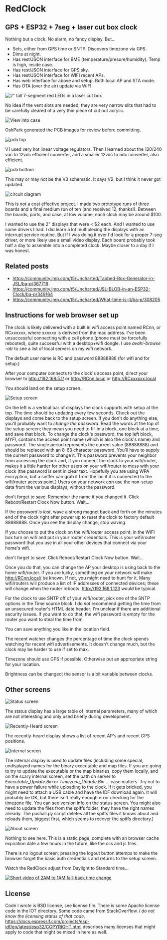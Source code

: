 # RedClock
## GPS + ESP32 + 7seg + laser cut box clock 

Nothing but a clock. No alarm, no fancy display. But...

* Sets, either from GPS time or SNTP. Discovers timezone via GPS.
* Dims at night.
* Has rest/JSON interface for BME (temperature/presure/humidity). Temp is high, inside case.
* Has rest/JSON interface for GPS sky.
* Has rest/JSON interface for WIFI recent APs.
* Has web interface for above and setup. Both local AP and STA mode.
* Has OTA (over the air) update via WIFI.

![2" tall 7-segment red LEDs in a laser cut box](/Images/front.png)

No idea if the vent slots are needed; they are very narrow slits that had to be carefully cleared of a very thin piece of cut out acrylic.

![View into case](/Images/back.png)

OshPark generated the PCB images for review before committing.

![pcb top](/Images/top.png)

V1 used very hot linear voltage regulators. Then I learned about the 120/240 vac to 12vdc efficient converter, and a smaller 12vdc to 5dc converter, also efficient.  

![pcb bottom](/Images/bottom.png)

This may or may not be the V3 schematic. It says V2, but I think it never got updated.

![circuit diagram](/Images/schematic.png)

This is *not* a cost effective project. I made two prototype runs of three boards and a final medium run of ten (and received 12, thanks!). Between the boards, parts, and case, at low volume, each clock may be around $100. 

I wanted to use the 2" displays that were < $2 each. And I wanted to use some drivers I had. I did learn a lot multiplexing the displays with an interrupt service routine. But if I was doing it over I'd look for a proper 7-seg driver, or more likely use a small video display. Each board probably took half a day to assemble into a completed clock. Maybe closer to a day if I was honest.

## Related posts
* https://community.jmp.com/t5/Uncharted/Tabbed-Box-Generator-in-JSL/ba-p/367718
* https://community.jmp.com/t5/Uncharted/JSL-BLOB-in-an-ESP32-Clock/ba-p/349164
* https://community.jmp.com/t5/Uncharted/What-time-is-it/ba-p/308205



## Instructions for web browser set up

The clock is likely delivered with a built in wifi access point named RCnn, or RCxxxxxx, where xxxxxx is derived from the mac address. I've been unsuccessful connecting with a cell phone (phone must be forcefully rebooted), quite successful with a desktop+wifi dongle. I use *avahi-browse -atr* to see a list of local servers on my wifi network.

The default user name is RC and password 88888888 (for wifi and for setup.)

After your computer connects to the clock's access point, direct your browser to http://192.168.5.1/ or http://RCnn.local or http://RCxxxxxx.local 

You should land on the setup screen. 

![Setup screen](/Images/setupScreen.png)

On the left is a vertical bar of displays the clock supports with setup at the top. The time should be updating every few seconds. Check out the displays and come back to the setup screen. If you don't do anything else, you'll probably want to *change the password*. Read the words at the top of the setup screen; they mean you need to fill in a block, one block at a time, and save that block. To change the clock's password, the top left block, *MYFI*, contains the access point name (which is also the clock's name) and password. The single period represents the current value (88888888) and should be replaced with an 8-63 character password. You'll have to supply the current password to change it. This password prevents your neighbor from accessing the clock and, if you connect the clock to your wifi/router, makes it a little harder for other users on your wifi/router to mess with your clock (the password is sent in clear text. Hopefully you are using WPA encryption, but a sniffer can grab it from the lan if it is connected to the wifi/router access point.) Users on your network *can* use the non-setup data from the various displays, without the password.

don't forget to save. Remember the name if you changed it. Click Reboot/Restart Clock Now button. Wait...

If the *password is lost*, wave a strong magnet back and forth on the minutes end of the clock right after power up to reset the clock to factory default 88888888. Once you see the display change, stop waving.

If you choose to put the clock on the wifi/router access point, in the WIFI box turn on wifi and put in your router credentials. This is your wifi/router password that you use in all your other devices that connect via your home's wifi. 

don't forget to save. Click Reboot/Restart Clock Now button. Wait...

Once you do that, you can change the AP your desktop is using back to the home wifi/router. If you are lucky, something on your network will make http://RCnn.local/ be known. If not, you might need to hunt for it. Many wifi/routers will produce a list of IP addresses of connected devices; these will change when the router reboots. http://192.168.1.123 would be typical.

For the clock to use SNTP off of your wifi/router, pick one of the SNTP options in the Time source block. I do *not* recommend getting the time from an unsecured router's HTML date header; I'm unclear if there are additional security issues. If you want to do that, the wifi password is empty for the router you want to steal the time from.

You can save anything you like in the location field.

The recent watcher changes the percentage of time the clock spends watching for recent wifi advertisements. It doesn't change much, but the clock may be harder to use if set to max.

Timezone should use GPS if possible. Otherwise put an appropriate string for your location.

Brightness can be changed; the sensor is a bit variable between clocks.

## Other screens

![Status screen](/Images/statusScreen.png)

The status display has a large table of internal parameters, many of which are not interesting and only used briefly during development.

![Recently-Heard screen](/Images/recentScreen.png)

The recently-heard display shows a list of recent AP's and recent GPS positions.

![Internal screen](/Images/internalScreen.png)

The internal display is used to update files (including some special, undisplayed names for the binary executable and map files. If you are going to try to update the executable or the map binaries, copy them locally, and on the scary internal screen, set the path on server to *Executable_Update.Bin* or *Timezone_Update.Bin* ... case matters. Try not to have a power failure while uploading to the clock. If it gets bricked, you might need to attach a USB cable and have the IDF download again. It will probably be OK, but there isn't really enough error checking for the timezone file. You can see version info on the status screen. You might also need to update the files from the spiffs folder; they have the right names already. The pushall.py script deletes all the spiffs files it knows about and reloads them, biggest first, which seems to recover the spiffs directory.)

![About screen](/Images/aboutScreen.png)

Nothing to see here. This is a static page, complete with an browser cache expiration date a few hours in the future, like the css and js files.

There is no logout screen; pressing the logout button attemps to make the browser forget the basic auth credentials and returns to the setup screen.


Watch the RedClock adjust from Daylight to Standard time...

<div>
  <a href="https://www.youtube.com/watch?v=JaAEYl-IkMY"><img src="/Images/video.png" alt="Short video of 2AM to 1AM fall-back time change"></a>
</div>

## License
Code I wrote is BSD license, see license file.
There is some Apache license code in the IOT directory.
Some code came from StackOverflow. *I do not know the licensing status of that code.*
https://docs.espressif.com/projects/esp-idf/en/latest/esp32/COPYRIGHT.html describes many licenses that might apply to code that might be mixed in here as well.


